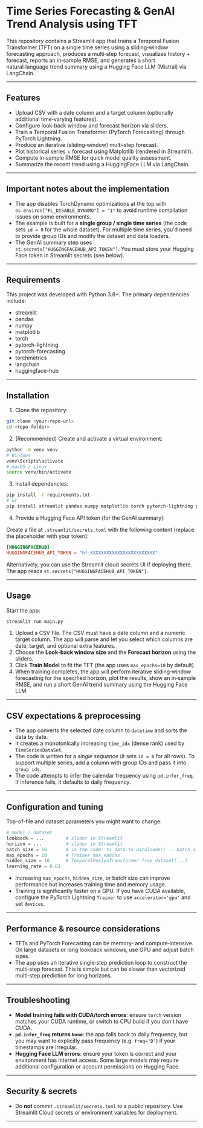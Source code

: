 # Time Series Forecasting & GenAI Trend Analysis using TFT

This repository contains a Streamlit app that trains a Temporal Fusion Transformer (TFT) on a single time series using a sliding‑window forecasting approach, produces a multi‑step forecast, visualizes history + forecast, reports an in‑sample RMSE, and generates a short natural‑language trend summary using a Hugging Face LLM (Mistral) via LangChain.

---

## Features

* Upload CSV with a date column and a target column (optionally additional time‑varying features).
* Configure look‑back window and forecast horizon via sliders.
* Train a Temporal Fusion Transformer (PyTorch Forecasting) through PyTorch Lightning.
* Produce an iterative (sliding‑window) multi‑step forecast.
* Plot historical series + forecast using Matplotlib (rendered in Streamlit).
* Compute in‑sample RMSE for quick model quality assessment.
* Summarize the recent trend using a HuggingFace LLM via LangChain.

---

## Important notes about the implementation

* The app disables TorchDynamo optimizations at the top with `os.environ["PL_DISABLE_DYNAMO"] = "1"` to avoid runtime compilation issues on some environments.
* The example is built for a **single group / single time series** (the code sets `id = 0` for the whole dataset). For multiple time series, you'd need to provide group IDs and modify the dataset and data loaders.
* The GenAI summary step uses `st.secrets["HUGGINGFACEHUB_API_TOKEN"]`. You must store your Hugging Face token in Streamlit secrets (see below).

---

## Requirements

This project was developed with Python 3.8+. The primary dependencies include:

* streamlit
* pandas
* numpy
* matplotlib
* torch
* pytorch-lightning
* pytorch-forecasting
* torchmetrics
* langchain
* huggingface-hub

---

## Installation

1. Clone the repository:

```bash
git clone <your-repo-url>
cd <repo-folder>
```

2. (Recommended) Create and activate a virtual environment:

```bash
python -m venv venv
# Windows
venv\Scripts\activate
# macOS / Linux
source venv/bin/activate
```

3. Install dependencies:

```bash
pip install -r requirements.txt
# or
pip install streamlit pandas numpy matplotlib torch pytorch-lightning pytorch-forecasting torchmetrics langchain huggingface-hub
```

4. Provide a Hugging Face API token (for the GenAI summary):

Create a file at `.streamlit/secrets.toml` with the following content (replace the placeholder with your token):

```toml
[HUGGINGFACEHUB]
HUGGINGFACEHUB_API_TOKEN = "hf_XXXXXXXXXXXXXXXXXXXXXXXX"
```

Alternatively, you can use the Streamlit cloud secrets UI if deploying there. The app reads `st.secrets["HUGGINGFACEHUB_API_TOKEN"]`.

---

## Usage

Start the app:

```bash
streamlit run main.py
```

1. Upload a CSV file. The CSV must have a date column and a numeric target column. The app will parse and let you select which columns are date, target, and optional extra features.
2. Choose the **Look‑back window size** and the **Forecast horizon** using the sliders.
3. Click **Train Model** to fit the TFT (the app uses `max_epochs=10` by default).
4. When training completes, the app will perform iterative sliding‑window forecasting for the specified horizon, plot the results, show an in‑sample RMSE, and run a short GenAI trend summary using the Hugging Face LLM.

---

## CSV expectations & preprocessing

* The app converts the selected date column to `datetime` and sorts the data by date.
* It creates a monotonically increasing `time_idx` (dense rank) used by `TimeSeriesDataSet`.
* The code is written for a *single sequence* (it sets `id = 0` for all rows). To support multiple series, add a column with group IDs and pass it into `group_ids`.
* The code attempts to infer the calendar frequency using `pd.infer_freq`. If inference fails, it defaults to daily frequency.

---

## Configuration and tuning

Top-of-file and dataset parameters you might want to change:

```python
# model / dataset
lookback = ...        # slider in Streamlit
horizon = ...         # slider in Streamlit
batch_size = 16       # in the code: ts_data.to_dataloader(... batch_size=16)
max_epochs = 10       # Trainer max_epochs
hidden_size = 16      # TemporalFusionTransformer.from_dataset(...)
learning_rate = 0.03
```

* Increasing `max_epochs`, `hidden_size`, or batch size can improve performance but increases training time and memory usage.
* Training is significantly faster on a GPU. If you have CUDA available, configure the PyTorch Lightning `Trainer` to use `accelerator='gpu'` and set `devices`.

---

## Performance & resource considerations

* TFTs and PyTorch Forecasting can be memory‑ and compute‑intensive. On large datasets or long lookback windows, use GPU and adjust batch sizes.
* The app uses an iterative single‑step prediction loop to construct the multi‑step forecast. This is simple but can be slower than vectorized multi‑step prediction for long horizons.

---

## Troubleshooting

* **Model training fails with CUDA/torch errors**: ensure `torch` version matches your CUDA runtime, or switch to CPU build if you don't have CUDA.
* **`pd.infer_freq` returns `None`**: the app falls back to daily frequency, but you may want to explicitly pass frequency (e.g. `freq='D'`) if your timestamps are irregular.
* **Hugging Face LLM errors**: ensure your token is correct and your environment has internet access. Some large models may require additional configuration or account permissions on Hugging Face.

---

## Security & secrets

* Do **not** commit `.streamlit/secrets.toml` to a public repository. Use Streamlit Cloud secrets or environment variables for deployment.

---
